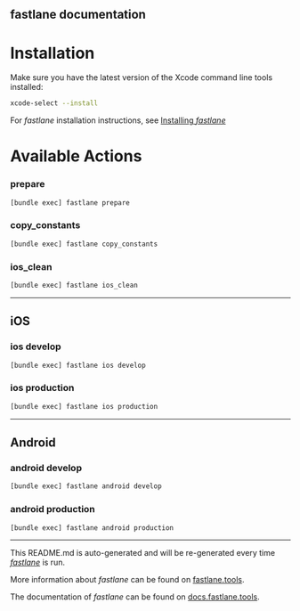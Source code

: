 ## fastlane documentation

# Installation

Make sure you have the latest version of the Xcode command line tools installed:

```sh
xcode-select --install
```

For _fastlane_ installation instructions, see [Installing _fastlane_](https://docs.fastlane.tools/#installing-fastlane)

# Available Actions

### prepare

```sh
[bundle exec] fastlane prepare
```

### copy_constants

```sh
[bundle exec] fastlane copy_constants
```

### ios_clean

```sh
[bundle exec] fastlane ios_clean
```

---

## iOS

### ios develop

```sh
[bundle exec] fastlane ios develop
```

### ios production

```sh
[bundle exec] fastlane ios production
```

---

## Android

### android develop

```sh
[bundle exec] fastlane android develop
```

### android production

```sh
[bundle exec] fastlane android production
```

---

This README.md is auto-generated and will be re-generated every time [_fastlane_](https://fastlane.tools) is run.

More information about _fastlane_ can be found on [fastlane.tools](https://fastlane.tools).

The documentation of _fastlane_ can be found on [docs.fastlane.tools](https://docs.fastlane.tools).
